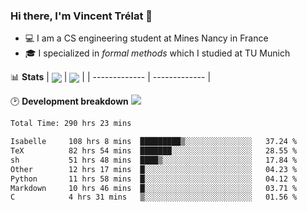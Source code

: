 ### Hi there, I'm Vincent Trélat 👋
 - 💻 I am a CS engineering student at Mines Nancy in France
 - 🎓 I specialized in *formal methods* which I studied at TU Munich

📊 **Stats**
| <img align="center" src="https://readme-stats.clckblog.space/api?username=VTrelat&show_icons=true&include_all_commits=true&theme=tokyonight&hide_border=true" /> | <img align="center" src="https://readme-stats.clckblog.space/api/top-langs/?username=VTrelat&layout=compact&theme=tokyonight&hide_border=true" /> |
| ------------- | ------------- |

🕑 **Development breakdown** ![](https://wakatime.com/badge/user/8d0110fb-6b70-4990-ab86-45c404715c2b.svg)
<!--START_SECTION:waka-->

```txt
Total Time: 290 hrs 23 mins

Isabelle     108 hrs 8 mins  █████████▒░░░░░░░░░░░░░░░   37.24 %
TeX          82 hrs 54 mins  ███████░░░░░░░░░░░░░░░░░░   28.55 %
sh           51 hrs 48 mins  ████▒░░░░░░░░░░░░░░░░░░░░   17.84 %
Other        12 hrs 17 mins  █░░░░░░░░░░░░░░░░░░░░░░░░   04.23 %
Python       11 hrs 58 mins  █░░░░░░░░░░░░░░░░░░░░░░░░   04.12 %
Markdown     10 hrs 46 mins  █░░░░░░░░░░░░░░░░░░░░░░░░   03.71 %
C            4 hrs 31 mins   ▒░░░░░░░░░░░░░░░░░░░░░░░░   01.56 %
```

<!--END_SECTION:waka-->
